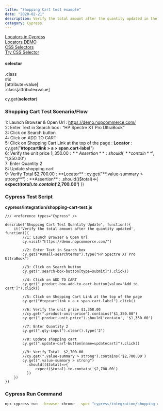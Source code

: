 ```yaml
---
title: "Shopping Cart test example"
date: "2020-02-21"
description: Verify the total amount after the quantity updated in the shopping cart
category: Cypress
---
```


[Locators in Cypress](https://www.youtube.com/watch?v=w56cKguv3qo)     
[Locators DEMO](https://www.youtube.com/watch?v=w5O25AZfpaM)     
[CSS Selectors](https://www.w3schools.com/cssref/css_selectors.asp)   
[Try CSS Selector](https://www.w3schools.com/cssref/trysel.asp)   
#### selector   
 .class  
 #id   
 \[attribute=value\]   
 .class\[attribute=value\]   

cy.get(**selector**)   


### Shopping Cart Test Scenario/Flow   
1: Launch Browser & Open Url : https://demo.nopcommerce.com/    
2: Enter Text in Search box : “HP Spectre XT Pro UltraBook"   
3: Click on Search button   
4: Click on ADD TO CART    
5: Click on Shopping Cart Link at the top of the page : **Locator** : cy.get("**#topcartlink > a > span.cart-label**")   
6: Verify the unit price  $1,350.00 : **Assertion** : should('**contain**', '$1,350.00')   
7: Enter Quantity 2   
8: Update shopping cart   
9: Verify Total  $2,700.00 : **Locator** : cy.get("**.value-summary > strong**") : **Assertion** : .should(($total)=>{ **expect($total).to.contain('$2,700.00')** })

### Cypress Test Script  

**cypress/integration/shopping-cart-test.js**
```
/// <reference types="Cypress" />

describe('Shopping Cart Test Quantity Update', function(){
    it('Verify the total amount after the quantity updated', function(){
        //1: Launch Browser & Open Url
        cy.visit("https://demo.nopcommerce.com/")

        //2: Enter Text in Search box
        cy.get("#small-searchterms").type("HP Spectre XT Pro UltraBook")

        //3: Click on Search button
        cy.get(".search-box-button[type=submit]").click()

        //4: Click on ADD TO CART
        cy.get(".product-box-add-to-cart-button[value='Add to cart']").click()

        //5: Click on Shopping Cart Link at the top of the page
        cy.get("#topcartlink > a > span.cart-label").click()

        //6: Verify the unit price $1,350.00
        //cy.get(".product-unit-price").contains("$1,350.00")
        cy.get(".product-unit-price").should('contain', '$1,350.00')

        //7: Enter Quantity 2
        cy.get(".qty-input").clear().type('2')

        //8: Update shopping cart
        cy.get(".update-cart-button[name=updatecart]").click()

        //9: Verify Total  $2,700.00
        //cy.get(".value-summary > strong").contains('$2,700.00')
        cy.get(".value-summary > strong")
          .should(($total)=>{
              expect($total).to.contain('$2,700.00')
          })
    })
})
```

### Cypress Run Command

```bash
npx cypress run --browser chrome --spec "cypress/integration/shopping-cart-test.js"
```